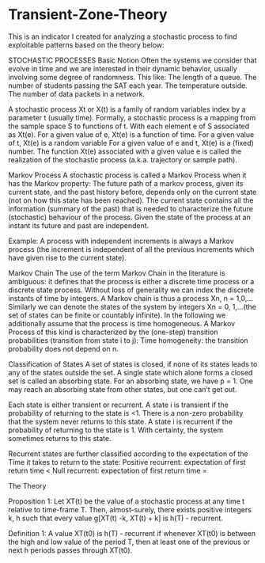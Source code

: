 # Transient-Zone-Theory

This is an indicator I created for analyzing a stochastic process to find exploitable patterns based on the theory below:

STOCHASTIC PROCESSES
Basic Notion
Often the systems we consider that evolve in time and we are interested in their dynamic behavior, usually involving some degree of randomness. This like:
The length of a queue.
The number of students passing the SAT each year.
The temperature outside.
The number of data packets in a network.

A stochastic process Xt or X(t) is a family of random variables index by a parameter t (usually time).
Formally, a stochastic process is a mapping from the sample space S to functions of t.
With each element e of S associated as Xt(e).
For a given value of e, Xt(e) is a function of time.
For a given value of t, Xt(e) is a random variable
For a given value of e and t, Xt(e) is a (fixed) number.
The function Xt(e) associated with a given value e is called the realization of the stochastic process (a.k.a. trajectory or sample path).

Markov Process
A stochastic process is called a Markov Process when it has the Markov property:
The future path of a markov process, given its current state, and the past history before, depends only on the current state (not on how this state has been reached).
The current state contains all the information (summary of the past) that is needed to characterize the future (stochastic) behaviour of the process.
Given the state of the process at an instant its future and past are independent.

Example: A process with independent increments is always a Markov process (the increment is independent of all the previous increments which have given rise to the current state).

Markov Chain
The use of the term Markov Chain in the literature is ambiguous: it defines that the process is either a discrete time process or a discrete state process.
Without loss of generality we can index the discrete instants of time by integers.
A Markov chain is thus a process Xn, n = 1,0,...
Similarly we can denote the states of the system by integers Xn = 0, 1,...(the set of states can be finite or countably infinite).
In the following we additionally assume that the process is time homogeneous.
A Markov Process of this kind is characterized by the (one-step) transition probabilities (transition from state i to j):
Time homogeneity: the transition probability does not depend on n.

Classification of States
A set of states is closed, if none of its states leads to any of the states outside the set.
A single state which alone forms a closed set is called an absorbing state.
For an absorbing state, we have p = 1.
One may reach an absorbing state from other states, but one can’t get out.

Each state is either transient or recurrent.
A state i is transient if the probability of returning to the state is <1.
There is a non-zero probability that the system never returns to this state.
A state i is recurrent if the probability of returning to the state is 1.
With certainty, the system sometimes returns to this state.

Recurrent states are further classified according to the expectation of the Time it takes to return to the state:
Positive recurrent: expectation of first return time < 
Null recurrent: expectation of first return time = 


The Theory

Proposition 1: Let XT(t) be the value of a stochastic process at any time t relative to time-frame T. Then, almost-surely, there exists positive integers k, h such that every value g[XT(t) -k, XT(t) + k] is h(T) - recurrent.

Definition 1: A value XT(t0) is h(T) - recurrent if whenever XT(t0) is between the high and low value of the period T, then at least one of the previous or next h periods passes through XT(t0).
